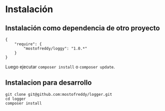 Instalación
===========

## Instalación como dependencia de otro proyecto

```
{
    "require": {
        "mostofreddy/loggy": "1.0.*"
    }
}
```

Luego ejecutar `composer install` o `composer update`.


## Instalacion para desarrollo

```
git clone git@github.com:mostofreddy/logger.git
cd logger
composer install
```

